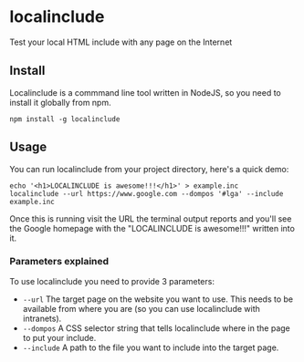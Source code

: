 # localinclude
Test your local HTML include with any page on the Internet

## Install

Localinclude is a commmand line tool written in NodeJS, so you need to install it globally from npm.

```
npm install -g localinclude
```

## Usage

You can run localinclude from your project directory, here's a quick demo:

```
echo '<h1>LOCALINCLUDE is awesome!!!</h1>' > example.inc
localinclude --url https://www.google.com --dompos '#lga' --include example.inc
```

Once this is running visit the URL the terminal output reports and you'll see the Google homepage with the "LOCALINCLUDE is awesome!!!" written into it.

### Parameters explained

To use localinclude you need to provide 3 parameters:

 * `--url` The target page on the website you want to use. This needs to be available from where you are (so you can use localinclude with intranets).
 * `--dompos` A CSS selector string that tells localinclude where in the page to put your include.
 * `--include` A path to the file you want to include into the target page.